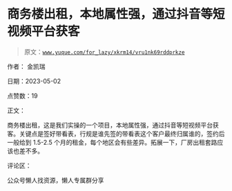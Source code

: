 # 商务楼出租，本地属性强，通过抖音等短视频平台获客

> 原文：[`www.yuque.com/for_lazy/xkrm14/vru1nk69rddprkze`](https://www.yuque.com/for_lazy/xkrm14/vru1nk69rddprkze)

作者： 金凯瑞

日期：2023-05-02

点赞数：19

正文：

商务楼出租，这是我们实操的一个项目，本地属性强，通过抖音等短视频平台获客。关键点是签好带看表，行规是谁先签的带看表这个客户最终归属谁的，签约后一般给到 1.5-2.5 个月的租金，每个地区会有些差异。拓展一下，厂房出租套路应该也差不多。

评论区：

公众号懒人找资源，懒人专属群分享

